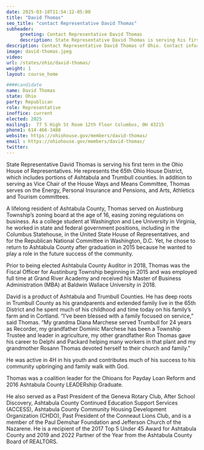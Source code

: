 ```yaml
---
date: 2025-03-10T11:54:12-05:00
title: "David Thomas"
seo_title: "contact Representative David Thomas"
subheader:
     greeting: Contact Representative David Thomas
     description: State Representative David Thomas is serving his first term in the Ohio House of Representatives. He represents the 65th Ohio House District, which includes portions of Ashtabula and Trumbull counties.  In addition to serving as Vice Chair of the House Ways and Means Committee, Thomas serves on the Energy, Personal Insurance and Pensions, and Arts, Athletics and Tourism committees. 
description: Contact Representative David Thomas of Ohio. Contact information for David Thomas includes email address, phone number, and mailing address.
image: david-thomas.jpeg
video:
url: /states/ohio/david-thomas/
weight: 1
layout: course_home

####candidate
name: David Thomas
state: Ohio
party: Republican
role: Representative
inoffice: current
elected: 2025
mailing1:  77 S High St Room 12th Floor Columbus, OH 43215
phone1: 614-466-3488 
website: https://ohiohouse.gov/members/david-thomas/
email : https://ohiohouse.gov/members/david-thomas/
twitter: 
---
```

State Representative David Thomas is serving his first term in the Ohio House of Representatives. He represents the 65th Ohio House District, which includes portions of Ashtabula and Trumbull counties.  In addition to serving as Vice Chair of the House Ways and Means Committee, Thomas serves on the Energy, Personal Insurance and Pensions, and Arts, Athletics and Tourism committees. 

A lifelong resident of Ashtabula County, Thomas served on Austinburg Township’s zoning board at the age of 16, easing zoning regulations on business. As a college student at Washington and Lee University in Virginia, he worked in state and federal government positions, including in the Columbus Statehouse, in the United State House of Representatives, and for the Republican National Committee in Washington, D.C. Yet, he chose to return to Ashtabula County after graduation in 2015 because he wanted to play a role in the future success of the community. 

Prior to being elected Ashtabula County Auditor in 2018, Thomas was the Fiscal Officer for Austinburg Township beginning in 2015 and was employed full time at Grand River Academy and received his Master of Business Administration (MBA) at Baldwin Wallace University in 2018.

David is a product of Ashtabula and Trumbull Counties. He has deep roots in Trumbull County as his grandparents and extended family live in the 65th District and he spent much of his childhood and time today on his family’s farm and in Cortland. “I’ve been blessed with a family focused on service,” said Thomas. “My grandma Diana Marchese served Trumbull for 24 years as Recorder, my grandfather Dominic Marchese has been a Township Trustee and leader in agriculture, my other grandfather Ron Thomas gave his career to Delphi and Packard helping many workers in that plant and my grandmother Rosann Thomas devoted herself to their church and family.”

He was active in 4H in his youth and contributes much of his success to his community upbringing and family walk with God. 

Thomas was a coalition leader for the Ohioans for Payday Loan Reform and 2016 Ashtabula County LEADERship Graduate.

He also served as a Past President of the Geneva Rotary Club, After School Discovery, Ashtabula County Continued Education Support Services (ACCESS), Ashtabula County Community Housing Development Organization (CHDO), Past President of the Conneaut Lions Club, and is a member of the Paul Demshar Foundation and Jefferson Church of the Nazarene. He is a recipient of the 2017 Top 5 Under 45 Award for Ashtabula County and 2019 and 2022 Partner of the Year from the Ashtabula County Board of REALTORS.
